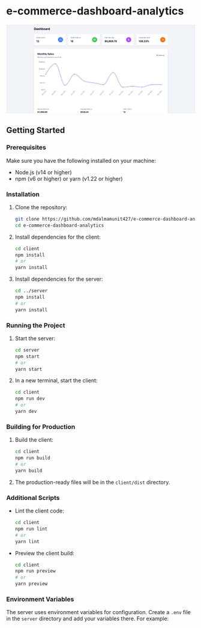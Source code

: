 # e-commerce-dashboard-analytics
![](/github-cover.png)

## Getting Started

### Prerequisites

Make sure you have the following installed on your machine:
- Node.js (v14 or higher)
- npm (v6 or higher) or yarn (v1.22 or higher)

### Installation

1. Clone the repository:
   ```sh
   git clone https://github.com/mdalmamunit427/e-commerce-dashboard-analytics.git
   cd e-commerce-dashboard-analytics
   ```

2. Install dependencies for the client:
   ```sh
   cd client
   npm install
   # or
   yarn install
   ```

3. Install dependencies for the server:
   ```sh
   cd ../server
   npm install
   # or
   yarn install
   ```

### Running the Project

1. Start the server:
   ```sh
   cd server
   npm start
   # or
   yarn start
   ```

2. In a new terminal, start the client:
   ```sh
   cd client
   npm run dev
   # or
   yarn dev
   ```

### Building for Production

1. Build the client:
   ```sh
   cd client
   npm run build
   # or
   yarn build
   ```

2. The production-ready files will be in the `client/dist` directory.

### Additional Scripts

- Lint the client code:
  ```sh
  cd client
  npm run lint
  # or
  yarn lint
  ```

- Preview the client build:
  ```sh
  cd client
  npm run preview
  # or
  yarn preview
  ```

### Environment Variables

The server uses environment variables for configuration. Create a `.env` file in the `server` directory and add your variables there. For example:

